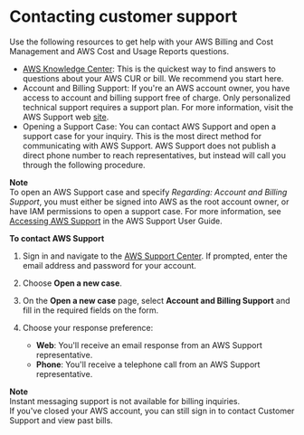 # Contacting customer support<a name="billing-get-answers"></a>

Use the following resources to get help with your AWS Billing and Cost Management and AWS Cost and Usage Reports questions\.
+ [AWS Knowledge Center](http://aws.amazon.com/premiumsupport/knowledge-center/): This is the quickest way to find answers to questions about your AWS CUR or bill\. We recommend you start here\.
+ Account and Billing Support: If you're an AWS account owner, you have access to account and billing support free of charge\. Only personalized technical support requires a support plan\. For more information, visit the AWS Support web [site](https://aws.amazon.com/premiumsupport/)\.
+ Opening a Support Case: You can contact AWS Support and open a support case for your inquiry\. This is the most direct method for communicating with AWS Support\. AWS Support does not publish a direct phone number to reach representatives, but instead will call you through the following procedure\.

**Note**  
To open an AWS Support case and specify *Regarding: Account and Billing Support*, you must either be signed into AWS as the root account owner, or have IAM permissions to open a support case\. For more information, see [Accessing AWS Support](https://docs.aws.amazon.com/awssupport/latest/user/getting-started.html#accessing-support) in the AWS Support User Guide\.

**To contact AWS Support**

1. Sign in and navigate to the [AWS Support Center](http://aws.amazon.com/support)\. If prompted, enter the email address and password for your account\. 

1. Choose **Open a new case**\. 

1. On the **Open a new case** page, select **Account and Billing Support** and fill in the required fields on the form\.

1. Choose your response preference:
   + **Web**: You'll receive an email response from an AWS Support representative\.
   + **Phone**: You'll receive a telephone call from an AWS Support representative\.

**Note**  
Instant messaging support is not available for billing inquiries\.  
If you've closed your AWS account, you can still sign in to contact Customer Support and view past bills\.